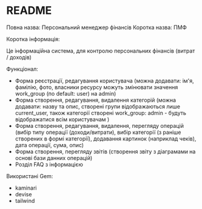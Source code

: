 # README

Повна назва: Персональний менеджер фінансів 
Коротка назва: ПМФ

Коротка інформація:

Це інформаційна система, для контролю персональних фінансів (витрат /
доходів)

Функціонал:

* Форма реєстрації, редагування користувача (можна додавати: ім'я, фамілію, фото, власники ресурсу можуть змінювати значення work_group (по default: user) на admin)
* Форма створення, редагування, видалення категорій (можна додавати: назву та опис, створені групи відображаються лише current_user, також категорії створені work_group: admin - будуть відображатися всім користувачам )
* Форма створення, редагування, видалення, перегляду операцій (вибір типу операції (доходи/витрати), вибір категорії (з раніше створених в формі категорії), додавання картинок (наприклад чеків), дата операції, сума, опис)
* Форма створення, перегляду звітів (створення звіту з діаграмами на основі бази данних операцій)
* Розділ FAQ з інформацією

Використані Gem:
* kaminari
* devise
* tailwind